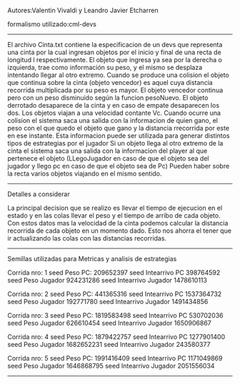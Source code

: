 
Autores:Valentin Vivaldi y Leandro Javier Etcharren

formalismo utilizado:cml-devs

--------------------------------------------------------------------------------------------------------------------------------------------------------------

El archivo Cinta.txt contiene la especificacion de un devs que representa
una cinta por la cual ingresan objetos por el inicio y  final de una recta de longitud l respectivamente. El objeto que ingresa ya sea por 
la derecha o izquierda, trae como información su peso, y el mismo se desplaza intentando llegar al otro extremo.
Cuando se produce una colision el objeto que continua sobre la cinta (objeto vencedor) es aquel cuya distancia recorrida multiplicada por su peso 
es mayor. El objeto vencedor continua pero con un peso disminuido según la funcion pesoNuevo. El objeto derrotado 
desaparece de la cinta y en caso de empate desaparecen los dos.
Los objetos viajan a una velocidad contante Vc.
Cuando ocurre una colision el sistema saca una salida con la informacion de quien gano, el peso con el que quedo el objeto que gano y la distancia
rrecorrida por este en ese instante. Esta informacion puede ser utilizada para generar distintos tipos de estrategias por el jugador
Si un objeto llega al otro extremo de la cinta el sistema saca una salida con la informacion del player al que pertenece el objeto (LLegoJugador en caso
de que el objeto sea del jugador y llego pc en caso de que el objeto sea de Pc)
Pueden haber sobre la recta varios objetos viajando en el mismo sentido. 

----------------------------------------------------------------------------------------------------------------------------------------------------------------

Detalles a considerar

La principal decision que se realizo es llevar el tiempo de ejecucion en el estado y en las colas llevar el peso y el tiempo de arribo de cada 
objeto. Con estos datos mas la velocidad de la cinta podemos  calcular la distancia recorrida de cada objeto en un momento dado. Esto
nos ahorra el tener que ir actualizando las colas con las distancias recorridas.

-----------------------------------------------------------------------------------------------------------------------------------------------------------------

Semillas utilizadas para Metricas y analisis de estrategias

Corrida nro: 1
seed Peso PC: 209652397
seed Intearrivo PC 398764592
seed Peso Jugador 924231286
seed Intearrivo Jugador 1478610113


Corrida nro: 2
seed Peso PC: 441365316
seed Intearrivo PC 1537364732
seed Peso Jugador 192771780
seed Intearrivo Jugador 1491434856


Corrida nro: 3
seed Peso PC: 1819583498
seed Intearrivo PC 530702036
seed Peso Jugador 626610454
seed Intearrivo Jugador 1650906867


Corrida nro: 4
seed Peso PC: 1879422757
seed Intearrivo PC 1277901400
seed Peso Jugador 1682652231
seed Intearrivo Jugador 243580377

Corrida nro: 5
seed Peso PC: 1991416409
seed Intearrivo PC 1171049869
seed Peso Jugador 1646868795
seed Intearrivo Jugador 2051556034

-----------------------------------------------------------------------------------------------------------------------------------------------------------------